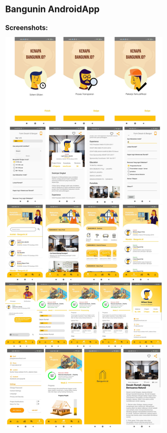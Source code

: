# Bangunin AndroidApp

## Screenshots:

![](/screenshot/image1.png) 
![](/screenshot/image2.png)
![](/screenshot/image3.png) 
![](/screenshot/image4.png)
![](/screenshot/image5.png)
